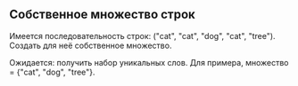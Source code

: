 ## Собственное множество строк

Имеется последовательность строк: ("cat", "cat", "dog", "cat", "tree"). Создать для неё собственное множество.

Ожидается: получить набор уникальных слов. Для примера, множество = {"cat", "dog", "tree"}.